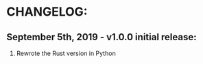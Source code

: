 # CHANGELOG:

## September 5th, 2019 - v1.0.0 initial release:
1. Rewrote the Rust version in Python
